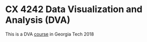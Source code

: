 # CX 4242 Data Visualization and Analysis (DVA)

This is a DVA [course](http://poloclub.gatech.edu/cse6242/2018spring/) in Georgia Tech 2018
